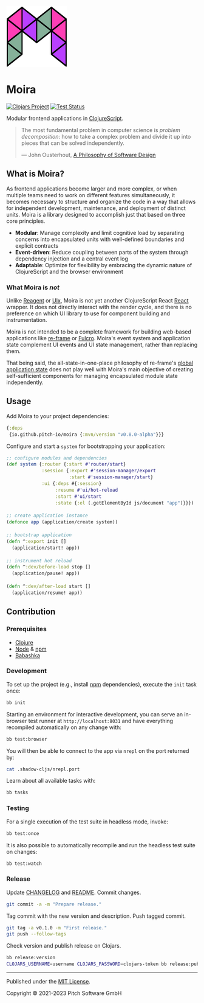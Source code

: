 <img alt="Moira" src="logo.svg" width="160" height="160" />

# Moira

[![Clojars Project](https://img.shields.io/clojars/v/com.pitch/moira.svg)](https://clojars.org/com.pitch/moira)
[![Test Status](https://github.com/pitch-io/moira/workflows/run-tests/badge.svg)](https://github.com/pitch-io/moira/actions)

Modular frontend applications in [ClojureScript][cljs].

> The most fundamental problem in computer science is *problem decomposition*:
> how to take a complex problem and divide it up into pieces that can be solved
> independently.
>
> ― John Ousterhout, [A Philosophy of Software Design][PoSD]

## What is Moira?

As frontend applications become larger and more complex, or when multiple teams
need to work on different features simultaneously, it becomes necessary to
structure and organize the code in a way that allows for independent
development, maintenance, and deployment of distinct units. Moira is a library
designed to accomplish just that based on three core principles.

* **Modular**: Manage complexity and limit cognitive load by separating
  concerns into encapsulated units with well-defined boundaries and explicit
  contracts
* **Event-driven**: Reduce coupling between parts of the system through
  dependency injection and a central event log
* **Adaptable**: Optimize for flexibility by embracing the dynamic nature of
  ClojureScript and the browser environment

### What Moira is *not*

Unlike [Reagent][reagent] or [UIx][uix], Moira is not yet another ClojureScript
React [React][react] wrapper. It does not directly interact with the render
cycle, and there is no preference on which UI library to use for component
building and instrumentation.

Moira is not intended to be a complete framework for building web-based
applications like [re-frame][re-frame] or [Fulcro][fulcro]. Moira's event
system and application state complement UI events and UI state management,
rather than replacing them.

That being said, the all-state-in-one-place philosophy of re-frame's [global
application state][app-db] does not play well with Moira's main objective of
creating self-sufficient components for managing encapsulated module state
independently.

## Usage

Add Moira to your project dependencies:

```cljs
{:deps
 {io.github.pitch-io/moira {:mvn/version "v0.8.0-alpha"}}}
```

Configure and start a `system` for bootstrapping your application:

```cljs
;; configure modules and dependencies
(def system {:router {:start #'router/start}
             :session {:export #'session-manager/export
                       :start #'session-manager/start}
             :ui {:deps #{:session}
                  :resume #'ui/hot-reload
                  :start #'ui/start
                  :state {:el (.getElementById js/document "app")}}})

;; create application instance
(defonce app (application/create system))

;; bootstrap application
(defn ^:export init []
  (application/start! app))

;; instrument hot reload
(defn ^:dev/before-load stop []
  (application/pause! app))

(defn ^:dev/after-load start []
  (application/resume! app))
```

## Contribution

### Prerequisites

* [Clojure][clojure]
* [Node][nodejs] & [npm][npmjs]
* [Babashka][babashka]

### Development

To set up the project (e.g., install [npm][npmjs] dependencies), execute the
`init` task once:

```bash
bb init
```

Starting an environment for interactive development, you can serve an
in-browser test runner at `http://localhost:8031` and have everything
recompiled automatically on any change with:

```bash
bb test:browser
```

You will then be able to connect to the app via `nrepl` on the port returned
by:

```bash
cat .shadow-cljs/nrepl.port
```

Learn about all available tasks with:

```bash
bb tasks
```

### Testing

For a single execution of the test suite in headless mode, invoke:

```bash
bb test:once
```

It is also possible to automatically recompile and run the headless test suite
on changes:

```bash
bb test:watch
```

### Release

Update [CHANGELOG](CHANGELOG.md) and [README](README.md). Commit changes.

```bash
git commit -a -m "Prepare release."
```

Tag commit with the new version and description. Push tagged commit.

```bash
git tag -a v0.1.0 -m "First release."
git push --follow-tags
```

Check version and publish release on Clojars.

```bash
bb release:version
CLOJARS_USERNAME=username CLOJARS_PASSWORD=clojars-token bb release:publish
```

---
Published under the [MIT License](LICENSE).

Copyright © 2021-2023 Pitch Software GmbH

[PoSD]: https://web.stanford.edu/~ouster/cgi-bin/aposd.php
[app-db]: https://day8.github.io/re-frame/application-state
[babashka]: https://babashka.org
[cljs]: https://clojurescript.org
[clojure]: https://clojure.org
[fulcro]: https://github.com/fulcrologic/fulcro
[nodejs]: https://nodejs.org
[npmjs]: https://www.npmjs.com
[re-frame]: https://github.com/day8/re-frame
[react]: https://react.dev
[reagent]: https://reagent-project.github.io
[shadowcljs]: https://shadow-cljs.github.io/docs/UsersGuide.html
[uix]: https://github.com/pitch-io/uix
